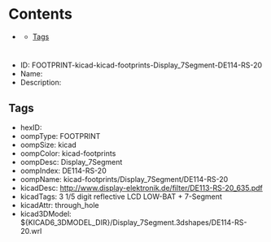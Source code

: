 



Contents
========

* [](#)
	* [Tags](#tags)

# 

- ID: FOOTPRINT-kicad-kicad-footprints-Display_7Segment-DE114-RS-20
- Name: 
- Description: 

## Tags

- hexID: 
- oompType: FOOTPRINT
- oompSize: kicad
- oompColor: kicad-footprints
- oompDesc: Display_7Segment
- oompIndex: DE114-RS-20
- oompName: kicad-footprints/Display_7Segment/DE114-RS-20
- kicadDesc: http://www.display-elektronik.de/filter/DE113-RS-20_635.pdf
- kicadTags: 3 1/5 digit reflective LCD LOW-BAT + 7-Segment
- kicadAttr: through_hole
- kicad3DModel: ${KICAD6_3DMODEL_DIR}/Display_7Segment.3dshapes/DE114-RS-20.wrl
